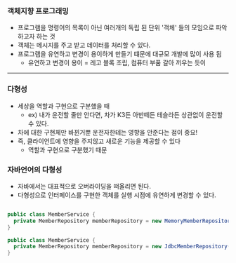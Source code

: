 ### 객체지향 프로그래밍
* 프로그램을 명령어의 목록이 아닌 여러개의 독립 된 단위 '객체' 들의 모임으로 파악하고자 하는 것
* 객체는 메시지를 주고 받고 데이터를 처리할 수 있다.
* 프로그램을 유연하고 변경이 용이하게 만들기 떄문에 대규모 개발에 많이 사용 됨 <br>
  * 유연하고 변경이 용이 = 레고 블록 조립, 컴퓨터 부품 갈아 끼우는 듯이

----

### 다형성
* 세상을 역할과 구현으로 구분했을 때
  * ex) 내가 운전할 줄만 안다면, 차가 K3든 아반떼든 테슬라든 상관없이 운전할 수 있다.
* 차에 대한 구현체만 바뀐거뿐 운전자한테는 영향을 안준다는 점이 중요!
* 즉, 클라이언트에 영향을 주지않고 새로운 기능을 제공할 수 있다 
  * 역할과 구현으로 구분했기 때문

### 자바언어의 다형성
* 자바에서는 대표적으로 오버라이딩을 떠올리면 된다.
* 다형성으로 인터페이스를 구현한 객체를 실행 시점에 유연하게 변경할 수 있다.

``` java

public class MemberService {
  private MemberRepository memberRepository = new MemoryMemberRepository();
}

public class MemberService {
  private MemberRepository memberRepository = new JdbcMemberRepository();
}

```




